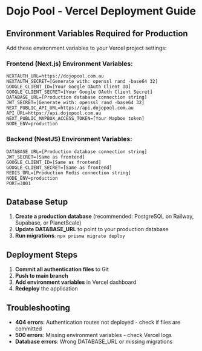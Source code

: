 # Dojo Pool - Vercel Deployment Guide

## Environment Variables Required for Production

Add these environment variables to your Vercel project settings:

### Frontend (Next.js) Environment Variables:

```
NEXTAUTH_URL=https://dojopool.com.au
NEXTAUTH_SECRET=[Generate with: openssl rand -base64 32]
GOOGLE_CLIENT_ID=[Your Google OAuth Client ID]
GOOGLE_CLIENT_SECRET=[Your Google OAuth Client Secret]
DATABASE_URL=[Production database connection string]
JWT_SECRET=[Generate with: openssl rand -base64 32]
NEXT_PUBLIC_API_URL=https://api.dojopool.com.au
API_URL=https://api.dojopool.com.au
NEXT_PUBLIC_MAPBOX_ACCESS_TOKEN=[Your Mapbox token]
NODE_ENV=production
```

### Backend (NestJS) Environment Variables:

```
DATABASE_URL=[Production database connection string]
JWT_SECRET=[Same as frontend]
GOOGLE_CLIENT_ID=[Same as frontend]
GOOGLE_CLIENT_SECRET=[Same as frontend]
REDIS_URL=[Production Redis connection string]
NODE_ENV=production
PORT=3001
```

## Database Setup

1. **Create a production database** (recommended: PostgreSQL on Railway, Supabase, or PlanetScale)
2. **Update DATABASE_URL** to point to your production database
3. **Run migrations**: `npx prisma migrate deploy`

## Deployment Steps

1. **Commit all authentication files** to Git
2. **Push to main branch**
3. **Add environment variables** in Vercel dashboard
4. **Redeploy** the application

## Troubleshooting

- **404 errors**: Authentication routes not deployed - check if files are committed
- **500 errors**: Missing environment variables - check Vercel logs
- **Database errors**: Wrong DATABASE_URL or missing migrations
